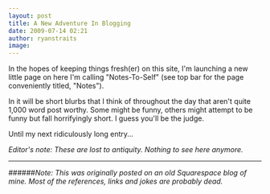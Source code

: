 ```yaml
---
layout: post
title: A New Adventure In Blogging
date: 2009-07-14 02:21
author: ryanstraits
image:
---
```


In the hopes of keeping things fresh(er) on this site, I'm launching a new little page on here I'm calling "Notes-To-Self" (see top bar for the page conveniently titled, "Notes").

In it will be short blurbs that I think of throughout the day that aren't quite 1,000 word post worthy. Some might be funny, others might attempt to be funny but fall horrifyingly short. I guess you'll be the judge.

Until my next ridiculously long entry...

*Editor's note: These are lost to antiquity. Nothing to see here anymore.*

---

######*Note: This was originally posted on an old Squarespace blog of mine. Most of the references, links and jokes are probably dead.*

